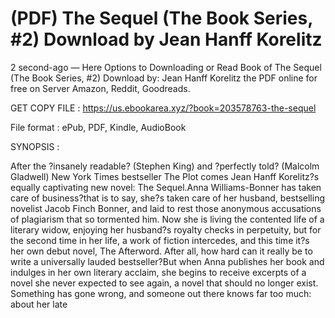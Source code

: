 # (PDF) The Sequel (The Book Series, #2) Download by Jean Hanff Korelitz

2 second-ago — Here Options to Downloading or Read Book of The Sequel (The Book Series, #2) Download by: Jean Hanff Korelitz the PDF online for free on Server Amazon, Reddit, Goodreads.

GET COPY FILE : https://us.ebookarea.xyz/?book=203578763-the-sequel

File format : ePub, PDF, Kindle, AudioBook

SYNOPSIS :

After the ?insanely readable? (Stephen King) and ?perfectly told? (Malcolm Gladwell) New York Times bestseller The Plot comes Jean Hanff Korelitz?s equally captivating new novel: The Sequel.Anna Williams-Bonner has taken care of business?that is to say, she?s taken care of her husband, bestselling novelist Jacob Finch Bonner, and laid to rest those anonymous accusations of plagiarism that so tormented him. Now she is living the contented life of a literary widow, enjoying her husband?s royalty checks in perpetuity, but for the second time in her life, a work of fiction intercedes, and this time it?s her own debut novel, The Afterword. After all, how hard can it really be to write a universally lauded bestseller?But when Anna publishes her book and indulges in her own literary acclaim, she begins to receive excerpts of a novel she never expected to see again, a novel that should no longer exist. Something has gone wrong, and someone out there knows far too much: about her late

